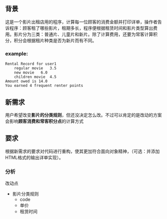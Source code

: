## 背景
这是一个影片出租店用的程序，计算每一位顾客的消费金额并打印详单，操作者告诉程序：顾客租了哪些影片，租期多长，程序便根据租赁时间和影片类型算出费用。影片分为三类：普通片、儿童片和新片。除了计算费用，还要为常客计算积分，积分会根据租片种类是否为新片而有不同。
### example:
```
Rental Record for user1
	regular movie	3.5
	new movie	6.0
	children movie	4.5
Amount owed is 14.0
You earned 4 frequent renter points
```
## 新需求

用户希望改变**影片的分类规则**，但还没决定怎么改。不过可以肯定的是改动的方案会影响**顾客消费和常客积分点**的计算方式

## 要求

根据新需求的要求对代码进行重构，使其更加符合面向对象精神，（可选：并添加HTML格式的输出详单实现）。



### 分析

改动点

- 影片分类规则
  - code
  - 单价
  - 租赁时间
